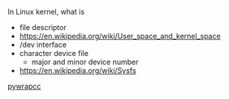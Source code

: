 In Linux kernel, what is
- file descriptor
- https://en.wikipedia.org/wiki/User_space_and_kernel_space
- /dev interface
- character device file
    - major and minor device number
- https://en.wikipedia.org/wiki/Sysfs

[pywrapcc](https://github.com/google/pywrapcc)
